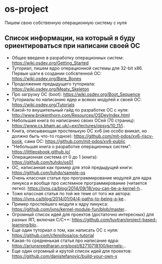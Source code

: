 # os-project
Пишем свою собственную операционную систему с нуля

## Список информации, на который я буду ориентироваться при написани своей ОС
- Общее введене в разработку операционных систем: https://wiki.osdev.org/Getting_Started
- Туториал, пишем ядро операционной системы для 32-bit x86. Первые шаги в создании собсвтенной ОС: https://wiki.osdev.org/Bare_Bones
- Продолжение предыдущего туториала: https://wiki.osdev.org/Meaty_Skeleton
- Про загрузку ОС (boot): https://wiki.osdev.org/Boot_Sequence
- Туториалы по написанию ядер и всяких модулей к своей ОС: https://wiki.osdev.org/Tutorials
- Какой-то внушительный гайд по разработке ОС с нуля: http://www.brokenthorn.com/Resources/OSDevIndex.html
- Небольшая книга по написанию своих ОСей (70 страниц): https://www.cs.bham.ac.uk/~exr/lectures/opsys/10_11/l..
- Книга, описывающая простенькую ОС xv6 (не особо вникал, но должно быть что-то годное): https://github.com/mit-pdos/xv6-riscv-book, сама ОС: https://github.com/mit-pdos/xv6-public
- "Небольшая книга о разработке операционных систем": https://littleosbook.github.io/
- Операционная система от 0 до 1 (книга): https://github.com/tuhdo/os01
- ОС, написанная как пример для этой предыдущей книги: https://github.com/tuhdo/sample-os
- Очень классная статья про программирование модулей для ядра линукса и вообще про системное программирование (читается легко): https://jvns.ca/blog/2014/09/18/you-can-be-a-kernel-h..
- Тоже классная статья по той же теме от того же автора: https://jvns.ca/blog/2014/01/04/4-paths-to-being-a-ke..
- Пример простейшего модуля к ядру линукса: https://github.com/jvns/kernel-module-fun/blob/master..
- Огромный список идей для проектов (достаточно интересных) для разных ЯП, включая C/C++: https://github.com/tuvtran/project-based-learning/blo..
- Еще один туториал о том, как написать ОС с нуля: https://github.com/cfenollosa/os-tutorial
- Какая-то средненькая статья про написание ядра: https://arjunsreedharan.org/post/82710718100/kernels-..
- Еще один огромный и крутой список идей для проектов: https://github.com/danistefanovic/build-your-own-x
